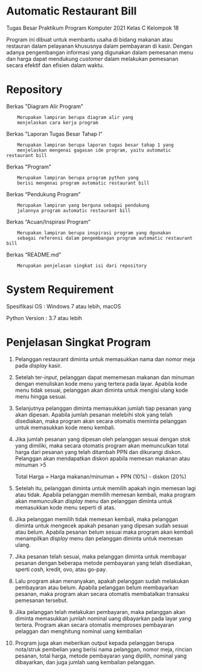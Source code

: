 # Automatic Restaurant Bill
Tugas Besar Praktikum Program Komputer 2021 Kelas C Kelompok  18

Program ini dibuat untuk membantu usaha di bidang makanan atau restauran dalam pelayanan khususnya dalam pembayaran di kasir. Dengan adanya pengembangan informasi yang digunakan dalam pemesanan menu dan harga dapat mendukung _customer_ dalam melakukan pemesanan secara efektif dan efisien dalam waktu.


# Repository

Berkas "Diagram Alir Program"
    
        Merupakan lampiran berupa diagram alir yang 
        menjelaskan cara kerja program

Berkas "Laporan Tugas Besar Tahap I"

        Merupakan lampiran berupa laporan tugas besar tahap 1 yang
        menjelaskan mengenai gagasan ide program, yaitu automatic restaurant bill 
        
Berkas "Program"
        
        Merupakan lampiran berupa program python yang
        berisi mengenai program automatic restaurant bill
        
Berkas “Pendukung Program”

	    Merupakan lampiran yang berguna sebagai pendukung
	    jalannya program automatic restaurant bill
        
Berkas “Acuan/Inspirasi Program”

	    Merupakan lampiran berupa inspirasi program yang dgunakan 
	    sebagai referensi dalam pengembangan program automatic restaurant bill
        
Berkas “README.md”

	    Merupakan penjelasan singkat isi dari repository
        
        
# System Requirement


Spesifikasi OS : Windows 7 atau lebih, macOS


Python Version : 3.7 atau lebih


# Penjelasan Singkat Program


1. Pelanggan restaurant diminta untuk memasukkan nama dan nomor meja pada _display_ kasir.
   
2. Setelah ter-_input_, pelanggan dapat mememesan makanan dan minuman dengan menuliskan kode menu yang tertera pada layar.
   Apabila kode menu tidak sesuai, pelanggan akan diminta untuk mengisi ulang kode menu hingga sesuai.
   
3. Selanjutnya pelanggan diminta memasukkan jumlah tiap pesanan yang akan dipesan.
   Apabila jumlah pesanan melebihi stok yang telah disediakan, maka program akan secara otomatis meminta pelanggan untuk memasukkan kode menu kembali.

4. Jika jumlah pesanan yang dipesan oleh pelanggan sesuai dengan stok yang dimiliki, maka secara otomatis program akan memunculkan total harga dari pesanan yang telah ditambah PPN dan dikurangi diskon.
   Pelanggan akan mendapatkan diskon apabila memesan makanan atau minuman >5
        
	Total Harga = Harga makanan/minuman  + PPN (10%)  - diskon  (20%)

5. Setelah itu, pelanggan diminta untuk memilih apakah ingin memesan lagi atau tidak.
   Apabila pelanggan memilih memesan kembali, maka program akan memunculkan _display_ menu dan pelanggan diminta untuk memasukkan kode menu seperti di atas.

6. Jika pelanggan memilih tidak memesan kembali, maka pelanggan diminta untuk mengecek apakah pesanan yang dipesan sudah sesuai atau belum.
   Apabila pesanan belum sesuai maka program akan kembali menampilkan _display_ menu dan pelanggan diminta untuk memesan ulang.
   
7. Jika pesanan telah sesuai, maka pelanggan diminta untuk membayar pesanan dengan beberapa metode pembayaran yang telah disediakan, sperti _cash_, kredit, ovo, atau go-pay.
   
8. Lalu program akan menanyakan, apakah pelanggan sudah melakukan pembayaran atau belum. 
   Apabila pelanggan belum membayarkan pesanan, maka program akan secara otomatis membatalkan transaksi pemesanan tersebut.
   
9. Jika pelanggan telah melakukan pembayaran, maka pelanggan akan diminta memasukkan jumlah nominal uang dibayarkan pada layar yang tertera. 
   Program akan secara otomatis memproses pembayaran pelaggan dan menghitung nominal uang kembalian
   
10. Program juga akan meberikan output kepada pelanggan berupa nota/struk pembelian yang berisi nama pelanggan, nomor meja, rincian pesanan, total harga, metode pembayaran yang dipilih, nominal yang dibayarkan, dan juga jumlah uang kembalian pelanggan. 
